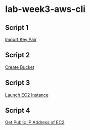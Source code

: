 # lab-week3-aws-cli

## Script 1
[Import Key Pair](https://docs.aws.amazon.com/cli/latest/reference/ec2/import-key-pair.html)

## Script 2
[Create Bucket](https://docs.aws.amazon.com/cli/latest/reference/s3api/create-bucket.html)


## Script 3
[Launch EC2 Instance](https://docs.aws.amazon.com/cli/latest/reference/ec2/run-instances.html)

## Script 4
[Get Public IP Address of EC2](https://docs.aws.amazon.com/cli/latest/reference/ec2/run-instances.html)
